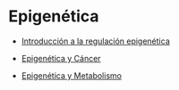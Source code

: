 # Epigenética


- [Introducción a la regulación epigenética](https://smelgar.github.io/Epigenetica/Introducci%C3%B3n_a_la_regulaci%C3%B3n_epigen%C3%A9tica.html)

- [Epigenética y Cáncer](https://smelgar.github.io/Epigenetica/Epigen%C3%A9tica%20y%20c%C3%A1ncer.html#/title-slide)

- [Epigenética y Metabolismo](https://smelgar.github.io/Epigenetica/epigen%C3%A9tica%20y%20metabolismo.html#/title-slide)

